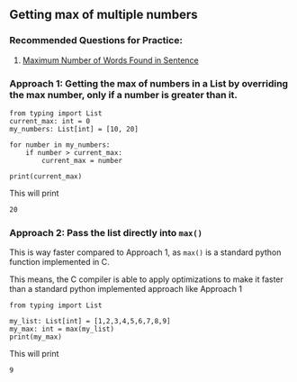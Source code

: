 ## Getting max of multiple numbers

### Recommended Questions for Practice:

1. [Maximum Number of Words Found in Sentence](../../questions/maximum_number_of_words_found_in_sentence/README.md)

### Approach 1: Getting the max of numbers in a List by overriding the max number, only if a number is greater than it. 

```python3
from typing import List
current_max: int = 0
my_numbers: List[int] = [10, 20]

for number in my_numbers:
    if number > current_max:
        current_max = number

print(current_max)
```

This will print

```txt
20
```

### Approach 2: Pass the list directly into `max()`

This is way faster compared to Approach 1, as `max()` is a standard python function implemented in C.

This means, the C compiler is able to apply optimizations to make it faster than a standard python implemented approach like Approach 1

```
from typing import List

my_list: List[int] = [1,2,3,4,5,6,7,8,9]
my_max: int = max(my_list)
print(my_max)
```

This will print

```txt
9
```